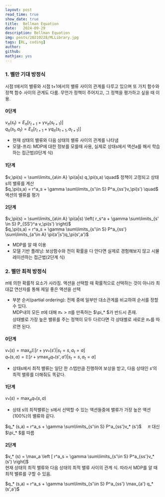 ```yaml
---
layout: post
read_time: true
show_date: true
title:  Bellman Equation
date:   2024-09-29
description: Bellman Equation
img: posts/20210228/MLLibrary.jpg 
tags: [RL, coding]
author: 
github:  
mathjax: yes
---
```


### 1. 벨만 기대 방정식
시점 t에서의 밸류와 시점 t+1에서의 밸류 사이의 관계를 다루고 있으며 또 가치 함수와 정책 함수 사이의 관계도 다룸. 무언가 정책이 주어지고, 그 정책을 평가하고 싶을 때 이용.

#### 0단계
$v_\pi(s_t) = E_\pi[r_{t+1} + \gamma v_\pi(s_{t+1})]$  
$q_\pi(s_t,a_t) = E_{\pi}[r_{t+1} + \gamma q_\pi(s_{t+1},a_{t+1})]$
- 현재 상태의 밸류와 다음 상태의 밸류 사이의 관계를 나타냄  
- 모델-프리: MDP에 대한 정보를 모를때 사용, 실제로 상태s에서 액션a를 해서 학습하는 접근법(0단계 식)   

#### 1단계
$v_\pi(s) = \sum\limits_{a\in A} \pi(a|s) q_\pi(s,a) \quad$   정책이 고정되고 상태 s의 밸류를 계산  
$q_\pi(s,a) = r^a_s + \gamma \sum\limits_{s'\in S} P^a_{ss'}v_\pi(s') \quad$ 액션의 밸류를 평가

#### 2단계
$v_\pi(s) = \sum\limits_{a\in A} \pi(a|s) \left( r_s^a + \gamma \sum\limits_{s' \in S} P_{SS'}^a v_\pi(s')      \right)$  
$q_\pi(s,a) = r^a_s + \gamma \sum\limits_{s'\in S} P^a_{ss'} \sum\limits_{a'\in A} \pi(a'|s')q_\pi(s',a')$
- MDP를 알 때 이용
- 모델 기반 플래닝: 보상함수와 전이 확률을 다 안다면 실제로 경험해보지 않고 시뮬레이션하는 접근법(2단계 식)

### 2. 벨만 최적 방정식
$\pi$에 의한 확률적 요소가 사라짐. 액션을 선택할 때 확률적으로 선택하는 것이 아니라 최대값 연산자를 통해 제일 좋은 액션을 선택

- 부분 순서(partial ordering): 전체 중에 일부만 대소관계를 비교하여 순서를 정할수 있다.  
MDP내의 모든 $\pi$에 대해 $\pi_* > \pi$를 만족하는 $\pi_* $가 반드시 존재.   
상태별로 가장 높은 밸류를 주는 정책이 모두 다르다면 각 상태별로 새로운 $\pi_*$를 따르면 된다.

#### 0단계 
$v_* (s) = \max_a \mathbb{E}[r+\gamma v_* (s')|s_t=s, a_t=a]$  
$q_* (s,a) = \mathbb{E}[r+\gamma \max_a q_* (s',a')|s_t=s, a_t=a]$  
- 상태s에서 최적 밸류는 일단 한 스텝만큼 진행하여 보상을 받고, 다음 상태인 $s'$의 최적 밸류를 더해줘도 똑같다.  

#### 1단계
$v_* (s) = \max_a q_* (s,a)$  
- 상태 s의 최적밸류는 s에서 선택할 수 있는 액션들중에 밸류가 가장 높은 액션(100%)의 밸류와 같다.

$q_* (s,a) = r^a_s + \gamma \sum\limits_{s'\in S} P^a_{ss'}v_* (s')$  $\quad \pi$ 대신 $\pi_* $를 따름

#### 2단계
$v_* (s) = \max_a \left [ r^a_s + \gamma \sum\limits_{s'\in S} P^a_{ss'}v_* (s') \right]$  
현재 상태의 최적 밸류와 다음 상태의 최적 밸류 사이의 관계 식.
따라서 MDP를 알 때 최적 밸류를 구할 수 있음.

$q_* (s,a) = r^a_s + \gamma \sum\limits_{s'\in S} P^a_{ss'} \max_{a'} q_* (s',a')$ 

